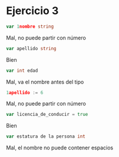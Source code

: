 # Ejercicio 3
```GO
var 1nombre string
```
Mal, no puede partir con número

```GO
var apellido string
```
Bien

```GO
var int edad
```
Mal, va el nombre antes del tipo 

```GO
1apellido := 6
```
Mal, no puede partir con número

```GO
var licencia_de_conducir = true
```
Bien

```GO
var estatura de la persona int
```
Mal, el nombre no puede contener espacios